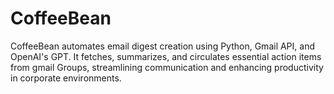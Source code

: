 # CoffeeBean
CoffeeBean automates email digest creation using Python, Gmail API, and OpenAI's GPT. It fetches, summarizes, and circulates essential action items from gmail Groups, streamlining communication and enhancing productivity in corporate environments.
